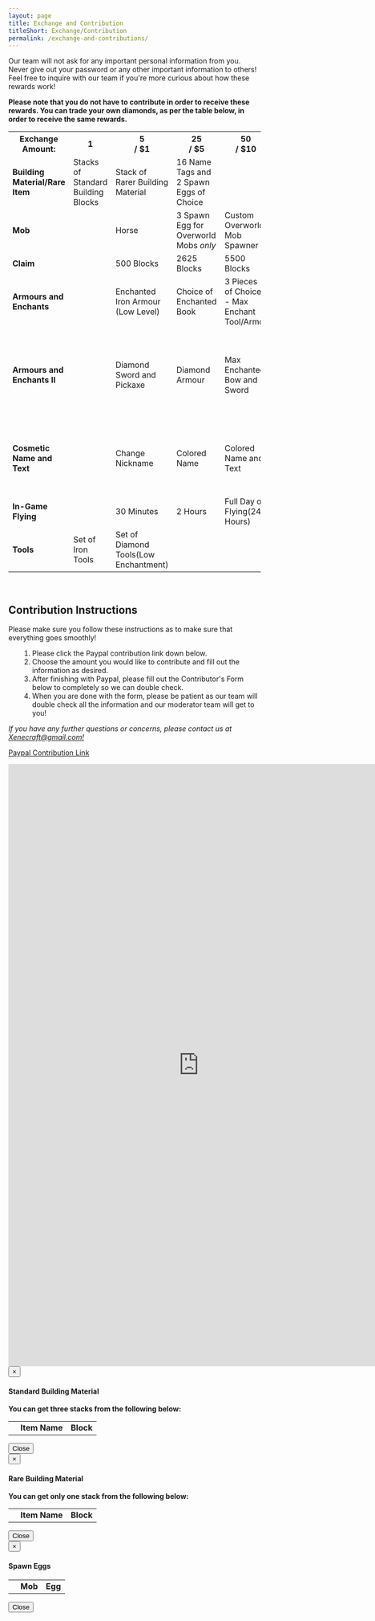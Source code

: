 ```yaml
---
layout: page
title: Exchange and Contribution
titleShort: Exchange/Contribution
permalink: /exchange-and-contributions/
---
```


Our team will not ask for any important personal information from you. Never give out your password or any other important information to others! Feel free to inquire with our team if you're more curious about how these rewards work!

<strong>Please note that you do not have to contribute in order to receive these rewards. You can trade your own diamonds, as per the table below, in order to receive the same rewards.</strong>

<div class="table-responsive">
	<table class="table table-hover table-bordered">
		<tr id="row1" class="success">
			<th>Exchange Amount:</th>
			<th>1<div class='diamond-image'></div></th>
			<th>5<div class='diamond-image'></div>/ $1</th>
			<th>25<div class='diamond-image'></div>/ $5</th>
			<th>50<div class='diamond-image'></div> / $10</th>
			<th>125<div class='diamond-image'></div> / $25</th>
		</tr>
		<tr id="row2">
			<td><strong>Building Material/Rare Item</strong></td>
			<td data-toggle="modal" data-target="#stdBlocks" class="clickable"><a>Stacks of Standard Building Blocks</a></td>
			<td data-toggle="modal" data-target="#rareBlocks" class="clickable"><a>Stack of Rarer Building Material</a></td>
			<td data-toggle="modal" data-target="#spawnEggs" class="clickable"><a>16 Name Tags and 2 Spawn Eggs of Choice</a></td>
			<td></td>
			<td></td>
		</tr>
		<tr id="row3" class="success">
			<td><strong>Mob</strong></td>
			<td></td>
			<td>Horse</td>
			<td data-toggle="modal" data-target="#spawnEggs" class="clickable"><a>3 Spawn Egg for Overworld Mobs <em>only</em></a></td>
			<td>Custom Overworld Mob Spawner</td>
			<td></td>
		</tr>
		<tr id="row4">
			<td><strong>Claim</strong></td>
			<td></td>
			<td>500 Blocks</td>
			<td>2625 Blocks</td>
			<td>5500 Blocks</td>
			<td>31500 Blocks</td>
		</tr>
		<tr id="row5" class="success">
			<td><strong>Armours and Enchants</strong></td>
			<td></td>
			<td>Enchanted Iron Armour (Low Level)</td>
			<td>Choice of Enchanted Book</td>
			<td>3 Pieces of Choice - Max Enchant Tool/Armor</td>
			<td>Hyper Enchant</td>
		</tr>
		<tr id="row5.2">
			<td><strong>Armours and Enchants II</strong></td>
			<td></td>
			<td>Diamond Sword and Pickaxe</td>
			<td>Diamond Armour</td>
			<td>Max Enchanted Bow and Sword</td>
			<td>The Ultimate Set (Max Enchanted Diamond Armour, Sword, Bow and Tools)</td>
		</tr>
		<tr id="row6" class="success">
			<td><strong>Cosmetic Name and Text</strong></td>
			<td></td>
			<td>Change Nickname</td>
			<td>Colored Name</td>
			<td>Colored Name and Text</td>
			<td>Unlimited Name, Color, and Text Change (once a week)</td>
		</tr>
		<tr id="row7">
			<td><strong>In-Game Flying</strong></td>
			<td></td>
			<td>30 Minutes</td>
			<td>2 Hours</td>
			<td>Full Day of Flying(24 Hours)</td>
			<td></td>
		</tr>
		<tr id="row8" class="success">
			<td><strong>Tools</strong></td>
			<td>Set of Iron Tools</td>
			<td>Set of Diamond Tools(Low Enchantment)</td>
			<td></td>
			<td></td>
			<td></td>
		</tr>
	</table>
</div>

<br>
<h2>Contribution Instructions</h2>
Please make sure you follow these instructions as to make sure that everything goes smoothly!
<ol>
<ol>
	<li>Please click the Paypal contribution link down below.</li>
	<li>Choose the amount you would like to contribute and fill out the information as desired.</li>
	<li>After finishing with Paypal, please fill out the Contributor's Form below to completely so we can double check.</li>
	<li>When you are done with the form, please be patient as our team will double check all the information and our moderator team will get to you!</li>
</ol>
</ol>
<em>If you have any further questions or concerns, please contact us at <a href="mailto:xenecraft@gmail.com">Xenecraft@gmail.com!</a></em>

<a href="https://www.paypal.com/cgi-bin/webscr?cmd=_s-xclick&amp;hosted_button_id=W5TDJXTPXNMUG" class="btn btn-success" target="_blank">Paypal Contribution Link</a>

<iframe src="https://docs.google.com/forms/d/10Q-aOJG-_4seGnPFAE6n_LvfNI6l9qmKLYe4FodqeEg/viewform?embedded=true" width="760" height="1200" frameborder="0" marginheight="0" marginwidth="0">Loading...</iframe>

<!-- Standard Blocks Modal -->
<div class="modal fade" id="stdBlocks" tabindex="-1" role="dialog" aria-labelledby="StandardBlocksModal">
  <div class="modal-dialog" role="document">
    <div class="modal-content">
      <div class="modal-header">
        <button type="button" class="close" data-dismiss="modal" aria-label="Close"><span aria-hidden="true">&times;</span></button>
        <h4 class="modal-title" id="myModalLabel">Standard Building Material</h4>
      </div>
      <div class="modal-body">
      	<b>You can get three stacks from the following below:</b>
        <table class="table table-responsive table-hover text-center">
        <tr id='stdHeader'><td></td><td><strong>Item Name</strong></td><td><strong>Block</strong></td></tr>
        </table>
      </div>
      <div class="modal-footer">
        <button type="button" class="btn btn-default" data-dismiss="modal">Close</button>
      </div>
    </div>
  </div>
</div>
<!-- Standard Blocks Modal -->

<!-- Rare Blocks Modal -->
<div class="modal fade" id="rareBlocks" tabindex="-1" role="dialog" aria-labelledby="RareBlocksModal">
  <div class="modal-dialog" role="document">
    <div class="modal-content">
      <div class="modal-header">
        <button type="button" class="close" data-dismiss="modal" aria-label="Close"><span aria-hidden="true">&times;</span></button>
        <h4 class="modal-title" id="myModalLabel">Rare Building Material</h4>
      </div>
      <div class="modal-body">
        <b>You can get only one stack from the following below:</b>
        <table class="table table-responsive table-hover text-center">
        <tr id='rareHeader'><td></td><td><strong>Item Name</strong></td><td><strong>Block</strong></td></tr>
        </table>
      </div>
      <div class="modal-footer">
        <button type="button" class="btn btn-default" data-dismiss="modal">Close</button>
      </div>
    </div>
  </div>
</div>
<!-- Rare Blocks Modal -->

<!-- Eggs Modal -->
<div class="modal fade" id="spawnEggs" tabindex="-1" role="dialog" aria-labelledby="SpawnEggsModal">
  <div class="modal-dialog" role="document">
    <div class="modal-content">
      <div class="modal-header">
        <button type="button" class="close" data-dismiss="modal" aria-label="Close"><span aria-hidden="true">&times;</span></button>
        <h4 class="modal-title" id="myModalLabel">Spawn Eggs</h4>
      </div>
      <div class="modal-body">
        <table class="table table-responsive table-hover text-center">
        <tr id='eggHeader'><td></td><td><strong>Mob</strong></td><td><strong>Egg</strong></td></tr>
        </table>
      </div>
      <div class="modal-footer">
        <button type="button" class="btn btn-default" data-dismiss="modal">Close</button>
      </div>
    </div>
  </div>
</div>
<!-- Eggs Modal -->